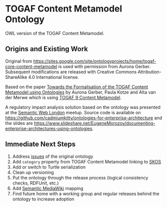 # TOGAF Content Metamodel Ontology

OWL version of the TOGAF Content Metamodel.

## Origins and Existing Work

Original from https://sites.google.com/site/ontologyprojects/home/togaf-core-content-metamodel is used with permission from Aurona Gerber. Subsequent modifications are released with Creative Commons Attribution-ShareAlike 4.0 International license.

Based on the paper [Towards the Formalisation of the TOGAF Content Metamodel using Ontologies](https://www.researchgate.net/publication/220708864_Towards_the_Formalisation_of_the_TOGAF_Content_Metamodel_using_Ontologies) by Aurona Gerber, Paula Kotze and Alta van der Merwe which is using [TOGAF 9 Content Metamodel](https://pubs.opengroup.org/architecture/togaf9-doc/arch/chap30.html).

A regulatory impact analysis solution based on the ontology was presented at the [Semantic Web London](https://www.meetup.com/semantic-web-london/) meetup. Source code is available on https://github.com/cadmiumkitty/ontologies-for-enterprise-architecture and the slides are https://www.slideshare.net/EugeneMorozov/documenting-enterprise-architectures-using-ontologies.

## Immediate Next Steps

 1. Address [issues](https://github.com/cadmiumkitty/togaf-content-metamodel-ontology/issues) of the original ontology
 1. Add `category` property from TOGAF Content Metamodel linking to [SKOS](https://www.w3.org/2004/02/skos/)
 1. Add or switch to Turtle serialization
 1. Clean up versioning 
 1. Put the ontology through the release process (logical consistency checks, RDFUnit, etc.)
 1. Add [Semantic MediaWiki](https://www.semantic-mediawiki.org/wiki/Semantic_MediaWiki) mapping
 1. Find future home with a working group and regular releases behind the ontology to increase adoption